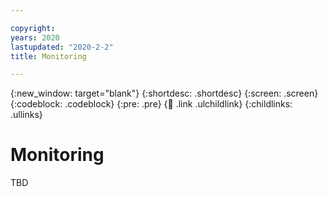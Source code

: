```yaml
---

copyright:
years: 2020
lastupdated: "2020-2-2"
title: Monitoring

---
```


{:new_window: target="blank"}
{:shortdesc: .shortdesc}
{:screen: .screen}
{:codeblock: .codeblock}
{:pre: .pre}
{:child: .link .ulchildlink}
{:childlinks: .ullinks}


# Monitoring

TBD